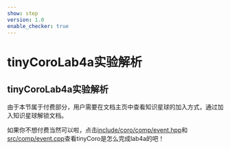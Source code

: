 ```yaml
---
show: step
version: 1.0
enable_checker: true
---
```


# tinyCoroLab4a实验解析

## tinyCoroLab4a实验解析

由于本节属于付费部分，用户需要在文档主页中查看知识星球的加入方式，通过加入知识星球解锁文档。

如果你不想付费当然可以啦，点击[include/coro/comp/event.hpp](https://github.com/sakurs2/tinyCoroLab/blob/master/include/coro/comp/event.hpp)和[src/comp/event.cpp](https://github.com/sakurs2/tinyCoroLab/blob/master/src/comp/event.cpp)查看tinyCoro是怎么完成lab4a的吧！
